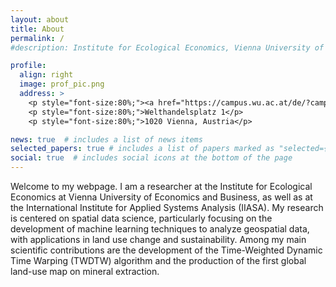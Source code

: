 ```yaml
---
layout: about
title: About
permalink: /
#description: Institute for Ecological Economics, Vienna University of Economics and Business, Austria

profile:
  align: right
  image: prof_pic.png
  address: >
    <p style="font-size:80%;"><a href="https://campus.wu.ac.at/de/?campus=1&q=D1.2.030#map">D1/D1.2.030</a></p>
    <p style="font-size:80%;">Welthandelsplatz 1</p>
    <p style="font-size:80%;">1020 Vienna, Austria</p>

news: true  # includes a list of news items
selected_papers: true # includes a list of papers marked as "selected={true}"
social: true  # includes social icons at the bottom of the page
---
```


Welcome to my webpage. I am a researcher at the Institute for Ecological Economics at Vienna University of Economics and Business, as well as at the International Institute for Applied Systems Analysis (IIASA). My research is centered on spatial data science, particularly focusing on the development of machine learning techniques to analyze geospatial data, with applications in land use change and sustainability. Among my main scientific contributions are the development of the Time-Weighted Dynamic Time Warping (TWDTW) algorithm and the production of the first global land-use map on mineral extraction.
